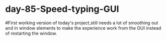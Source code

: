 # day-85-Speed-typing-GUI
#First working version of today's project,still needs a lot of smoothing out and in window elements to make the experience work from the GUI instead of restarting the window.

